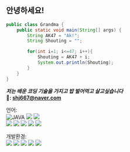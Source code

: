 ## 안녕하세요!

```java
public class Grandma {
    public static void main(String[] args) {
        String AK47 = "Ak!";
        String Shouting = "";

        for(int i=1; i<=47; i++){
            Shouting = AK47 + i;
            System.out.println(Shouting);
        }
    }
}
```

***저는 배운 코딩 기술을 가지고 밥 벌어먹고 살고싶습니다***   
**📧: shj667@naver.com**

언어:  
![JAVA](https://img.shields.io/badge/JAVA-%23ED8B00.svg?&style=flat&logo=java&logoColor=white) <img src="https://img.shields.io/badge/JavaScript-F7DF1E?style=flat-square&logo=javascript&logoColor=black"> <img src="https://img.shields.io/badge/CSharp-512BD4?style=flat-square&logo=csharp&logoColor=black">  
<img src="https://img.shields.io/badge/HTML5-E34F26?style=flat-square&logo=html5&logoColor=white"> <img src="https://img.shields.io/badge/CSS3-1572B6?style=flat-square&logo=css3&logoColor=white"> <img src="https://img.shields.io/badge/Kotlin-7F52FF?style=flat-square&logo=kotlin&logoColor=white"> <img src="https://img.shields.io/badge/Spring-6DB33F?style=flat-square&logo=Spring&logoColor=white"> <img src="https://img.shields.io/badge/Mysql-2300ff?style=flat-square&logo=Mysql&logoColor=white">

개발환경:  
<img src="https://img.shields.io/badge/GitHub-181717?style=flat-square&logo=github&logoColor=white"> <img src="https://img.shields.io/badge/VisualStudioCode-007ACC?style=flat-square&logo=visualstudiocode&logoColor=white"> <img src="https://img.shields.io/badge/VisualStudio-5C2D91?style=flat-square&logo=visualstudio&logoColor=white"> <img src="https://img.shields.io/badge/EclipseIDE-2C2255?style=flat-square&logo=eclipseide&logoColor=white">  <img src="https://img.shields.io/badge/IntelliJIDEA-000000?style=flat-square&logo=intellijidea&logoColor=white">




<!--
**SinHojin/SinHojin** is a ✨ _special_ ✨ repository because its `README.md` (this file) appears on your GitHub profile.

Here are some ideas to get you started:

- 🔭 I’m currently working on ...
- 🌱 I’m currently learning ...
- 👯 I’m looking to collaborate on ...
- 🤔 I’m looking for help with ...
- 💬 Ask me about ...
- 📫 How to reach me: ...
- 😄 Pronouns: ...
- ⚡ Fun fact: ...
-->

